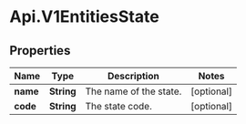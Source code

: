 # Api.V1EntitiesState

## Properties

Name | Type | Description | Notes
------------ | ------------- | ------------- | -------------
**name** | **String** | The name of the state. | [optional] 
**code** | **String** | The state code. | [optional] 


